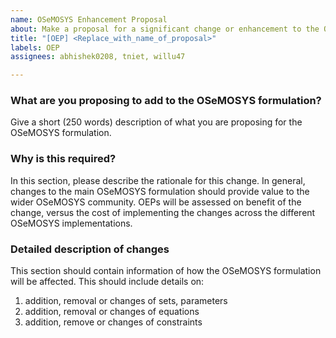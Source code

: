 ```yaml
---
name: OSeMOSYS Enhancement Proposal
about: Make a proposal for a significant change or enhancement to the OSeMOSYS formulation
title: "[OEP] <Replace_with_name_of_proposal>"
labels: OEP
assignees: abhishek0208, tniet, willu47

---
```


### What are you proposing to add to the OSeMOSYS formulation?

Give a short (250 words) description of what you are proposing for the OSeMOSYS formulation.

### Why is this required?

In this section, please describe the rationale for this change. In general, changes to the main OSeMOSYS formulation should provide value to the wider OSeMOSYS community.  OEPs will be assessed on benefit of the change, versus the cost of implementing the changes across the different OSeMOSYS implementations.

### Detailed description of changes

This section should contain information of how the OSeMOSYS formulation will be affected. This should include details on:

1. addition, removal or changes of sets, parameters
2. addition, removal or changes of equations
3. addition, remove or changes of constraints
